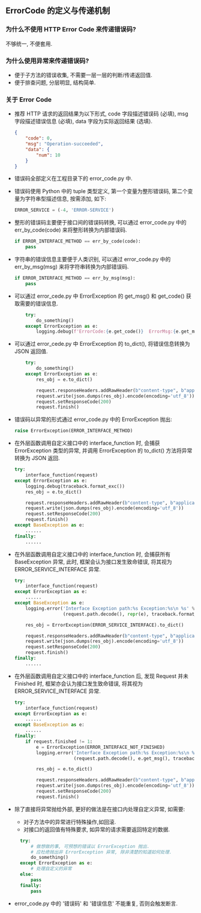 ## ErrorCode 的定义与传递机制

### 为什么不使用 HTTP Error Code 来传递错误码?
不够统一, 不便套用.


### 为什么使用异常来传递错误码?
+ 便于子方法的错误收集, 不需要一层一层的判断/传递返回值.
+ 便于排查问题, 分层明显, 结构简单.

### 关于 Error Code
+ 推荐 HTTP 请求的返回结果为以下形式, code 字段描述错误码 (必填), msg 字段描述错误信息 (必填), data 字段为实际返回结果 (选填).
    ```json
    {
        "code": 0,
        "msg": "Operation-succeeded",
        "data": {
            "num": 10
        }
    }
    ```
+ 错误码全部定义在工程目录下的 error_code.py 中.

+ 错误码使用 Python 中的 tuple 类型定义, 第一个变量为整形错误码, 第二个变量为字符串型描述信息, 按需添加, 如下:
    ```python
    ERROR_SERVICE = (-4, 'ERROR-SERVICE')
    ```
  
+ 整形的错误码主要便于接口间的错误码转换, 可以通过 error_code.py 中的 err_by_code(code) 来将整形转换为内部错误码.
  ```python
  if ERROR_INTERFACE_METHOD == err_by_code(code):
      pass
  ```
  
+ 字符串的错误信息主要便于人类识别, 可以通过 error_code.py 中的 err_by_msg(msg) 来将字符串转换为内部错误码.
  ```python
  if ERROR_INTERFACE_METHOD == err_by_msg(msg):
      pass
  ```
  
+ 可以通过 error_cede.py 中 ErrorException 的 get_msg() 和 get_code() 获取需要的错误信息.
  ```python
      try:
          do_something()
      except ErrorException as e:
          logging.debug(f'ErrorCode:{e.get_code()}  ErrorMsg:{e.get_msg()}')
  ```

+ 可以通过 error_cede.py 中 ErrorException 的 to_dict(), 将错误信息转换为 JSON 返回值.
  ```python
      try:
          do_something()
      except ErrorException as e:
          res_obj = e.to_dict()
  
          request.responseHeaders.addRawHeader(b"content-type", b"application/json")
          request.write(json.dumps(res_obj).encode(encoding='utf_8'))
          request.setResponseCode(200)
          request.finish()
  ```

+ 错误码以异常的形式通过 error_code.py 中的 ErrorException 抛出:
    ```python
    raise ErrorException(ERROR_INTERFACE_METHOD)
    ```
  
+ 在外层函数调用自定义接口中的 interface_function 时, 会捕获 ErrorException 类型的异常, 并调用 ErrorException 的 to_dict() 方法将异常转换为 JSON 返回.
  ```python
  try:
      interface_function(request)
  except ErrorException as e:
      logging.debug(traceback.format_exc())
      res_obj = e.to_dict()
  
      request.responseHeaders.addRawHeader(b"content-type", b"application/json")
      request.write(json.dumps(res_obj).encode(encoding='utf_8'))
      request.setResponseCode(200)
      request.finish()
  except BaseException as e:
      ......
  finally:
      ......
  ```
  
+ 在外层函数调用自定义接口中的 interface_function 时, 会捕获所有 BaseException 异常, 此时, 框架会认为接口发生致命错误, 将其视为 ERROR_SERVICE_INTERFACE 异常.
  ```python
  try:
      interface_function(request)
  except ErrorException as e:
      ......
  except BaseException as e:
      logging.error('Interface Exception path:%s Exception:%s\n %s' %
                    (request.path.decode(), repr(e), traceback.format_exc()))
  
      res_obj = ErrorException(ERROR_SERVICE_INTERFACE).to_dict()
  
      request.responseHeaders.addRawHeader(b"content-type", b"application/json")
      request.write(json.dumps(res_obj).encode(encoding='utf_8'))
      request.setResponseCode(200)
      request.finish()
  finally:
      ......
  ```

+ 在外层函数调用自定义接口中的 interface_function 后, 发现 Request 并未 Finished 时, 框架亦会认为接口发生致命错误, 将其视为 ERROR_SERVICE_INTERFACE 异常.
  ```python
  try:
      interface_function(request)
  except ErrorException as e:
      ......
  except BaseException as e:
      ......
  finally:
      if request.finished != 1:
          e = ErrorException(ERROR_INTERFACE_NOT_FINISHED)
          logging.error('Interface Exception path:%s Exception:%s\n %s' %
                        (request.path.decode(), e.get_msg(), traceback.format_exc()))
  
          res_obj = e.to_dict()
  
          request.responseHeaders.addRawHeader(b"content-type", b"application/json")
          request.write(json.dumps(res_obj).encode(encoding='utf_8'))
          request.setResponseCode(200)
          request.finish()
  ```

+ 除了直接将异常抛给外部, 更好的做法是在接口内处理自定义异常, 如需要:
  + 对子方法中的异常进行特殊操作,如回滚.
  + 对接口的返回值有特殊要求, 如异常的请求需要返回特定的数据.
  ```python
    try:
        # 做想做的事, 可预想的错误以 ErrorException 抛出.
        # 应杜绝抛出非 ErrorException 异常, 除非清楚的知道如何处理.
        do_something()
    except ErrorException as e:
        # 处理自定义的异常
    else:
        pass
    finally:
        pass
   ```
  
+ error_code.py 中的 '错误码' 和 '错误信息' 不能重复, 否则会触发断言.
